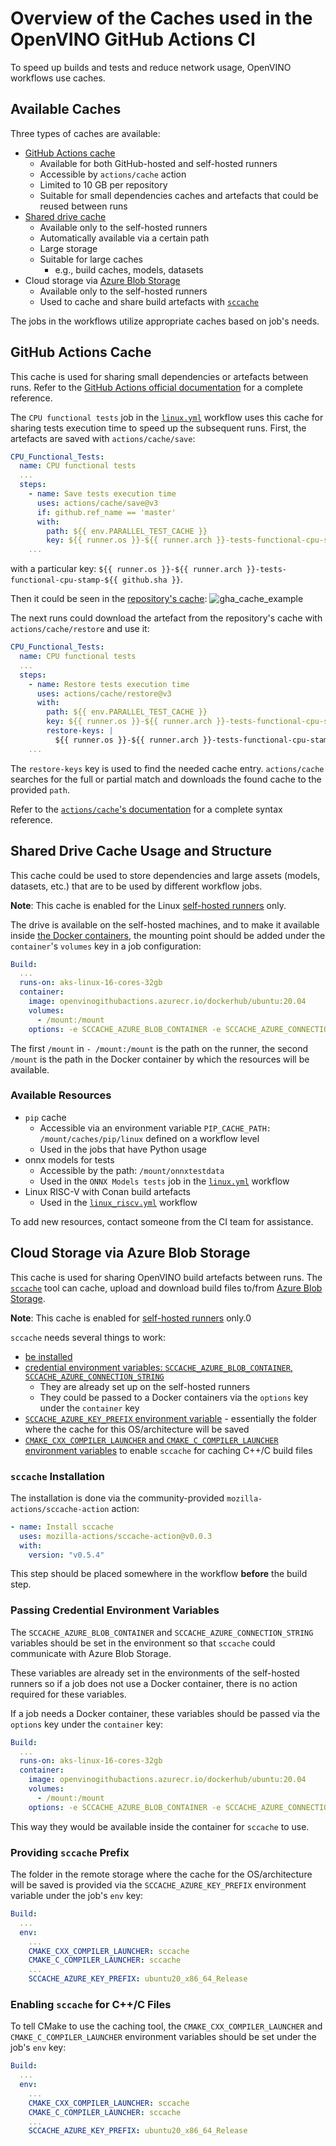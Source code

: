 # Overview of the Caches used in the OpenVINO GitHub Actions CI

To speed up builds and tests and reduce network usage, OpenVINO workflows use caches.

## Available Caches

Three types of caches are available:
* [GitHub Actions cache](https://docs.github.com/en/actions/using-workflows/caching-dependencies-to-speed-up-workflows)
  * Available for both GitHub-hosted and self-hosted runners
  * Accessible by `actions/cache` action
  * Limited to 10 GB per repository
  * Suitable for small dependencies caches and artefacts that could be reused between runs 
* [Shared drive cache](#shared-drive-cache-usage-and-structure)
  * Available only to the self-hosted runners
  * Automatically available via a certain path
  * Large storage
  * Suitable for large caches
    * e.g., build caches, models, datasets
* Cloud storage via [Azure Blob Storage](https://azure.microsoft.com/en-us/products/storage/blobs)
  * Available only to the self-hosted runners
  * Used to cache and share build artefacts with [`sccache`](https://github.com/mozilla/sccache)

The jobs in the workflows utilize appropriate caches based on job's needs.

## GitHub Actions Cache

This cache is used for sharing small dependencies or artefacts between runs. Refer to the [GitHub Actions official documentation](https://docs.github.com/en/actions/using-workflows/caching-dependencies-to-speed-up-workflows) for a complete reference.

The `CPU functional tests` job in the [`linux.yml`](./../../../../.github/workflows/linux.yml) workflow uses this cache for sharing tests execution time to speed up the subsequent runs. First, the artefacts are saved with `actions/cache/save`:
```yaml
CPU_Functional_Tests:
  name: CPU functional tests
  ...
  steps:
    - name: Save tests execution time
      uses: actions/cache/save@v3
      if: github.ref_name == 'master'
      with:
        path: ${{ env.PARALLEL_TEST_CACHE }}
        key: ${{ runner.os }}-${{ runner.arch }}-tests-functional-cpu-stamp-${{ github.sha }}
    ...
```
with a particular key: `${{ runner.os }}-${{ runner.arch }}-tests-functional-cpu-stamp-${{ github.sha }}`. 

Then it could be seen in the [repository's cache](https://github.com/openvinotoolkit/openvino/actions/caches):
![gha_cache_example](../../../sphinx_setup/_static/images/ci/gha_cache_example.png)

The next runs could download the artefact from the repository's cache with `actions/cache/restore` and use it:
```yaml
CPU_Functional_Tests:
  name: CPU functional tests
  ...
  steps:
    - name: Restore tests execution time
      uses: actions/cache/restore@v3
      with:
        path: ${{ env.PARALLEL_TEST_CACHE }}
        key: ${{ runner.os }}-${{ runner.arch }}-tests-functional-cpu-stamp-${{ github.sha }}
        restore-keys: |
          ${{ runner.os }}-${{ runner.arch }}-tests-functional-cpu-stamp
    ...
```
The `restore-keys` key is used to find the needed cache entry. `actions/cache` searches for the full or partial match and downloads the found cache to the provided `path`.

Refer to the [`actions/cache`'s documentation](https://github.com/actions/cache) for a complete syntax reference.

## Shared Drive Cache Usage and Structure

This cache could be used to store dependencies and large assets (models, datasets, etc.) that are to be used by different workflow jobs. 

**Note**: This cache is enabled for the Linux [self-hosted runners](./runners.md) only.

The drive is available on the self-hosted machines, and to make it available inside [the Docker containers](./docker_images.md), 
the mounting point should be added under the `container`'s `volumes` key in a job configuration:
```yaml
Build:
  ...
  runs-on: aks-linux-16-cores-32gb
  container:
    image: openvinogithubactions.azurecr.io/dockerhub/ubuntu:20.04
    volumes:
      - /mount:/mount
    options: -e SCCACHE_AZURE_BLOB_CONTAINER -e SCCACHE_AZURE_CONNECTION_STRING
```

The first `/mount` in `- /mount:/mount` is the path on the runner, the second `/mount` is the path in the Docker container by which the resources will be available.

### Available Resources

* `pip` cache
  * Accessible via an environment variable `PIP_CACHE_PATH: /mount/caches/pip/linux` defined on a workflow level
  * Used in the jobs that have Python usage 
* onnx models for tests
  * Accessible by the path: `/mount/onnxtestdata`
  * Used in the `ONNX Models tests` job in the [`linux.yml`](./../../../../.github/workflows/linux.yml) workflow
* Linux RISC-V with Conan build artefacts
  * Used in the [`linux_riscv.yml`](./../../../../.github/workflows/linux_riscv.yml) workflow

To add new resources, contact someone from the CI team for assistance.

## Cloud Storage via Azure Blob Storage

This cache is used for sharing OpenVINO build artefacts between runs. 
The [`sccache`](https://github.com/mozilla/sccache) tool can cache, upload and download build files to/from [Azure Blob Storage](https://azure.microsoft.com/en-us/products/storage/blobs).

**Note**: This cache is enabled for [self-hosted runners](./runners.md) only.0

`sccache` needs several things to work:
* [be installed](#sccache-installation)
* [credential environment variables: `SCCACHE_AZURE_BLOB_CONTAINER`, `SCCACHE_AZURE_CONNECTION_STRING`](#passing-credential-environment-variables)
  * They are already set up on the self-hosted runners
  * They could be passed to a Docker containers via the `options` key under the `container` key
* [`SCCACHE_AZURE_KEY_PREFIX` environment variable](#providing-sccache-prefix) - essentially the folder where the cache for this OS/architecture will be saved
* [`CMAKE_CXX_COMPILER_LAUNCHER` and `CMAKE_C_COMPILER_LAUNCHER` environment variables](#enabling-sccache-for-cc-files) to enable `sccache` for caching C++/C build files

### `sccache` Installation

The installation is done via the community-provided `mozilla-actions/sccache-action` action:
```yaml
- name: Install sccache
  uses: mozilla-actions/sccache-action@v0.0.3
  with:
    version: "v0.5.4"
```

This step should be placed somewhere in the workflow **before** the build step.

### Passing Credential Environment Variables

The `SCCACHE_AZURE_BLOB_CONTAINER` and `SCCACHE_AZURE_CONNECTION_STRING` variables should be set in the environment so that `sccache` could communicate with Azure Blob Storage.

These variables are already set in the environments of the self-hosted runners so if a job does not use a Docker container, there is no action required for these variables.

If a job needs a Docker container, these variables should be passed via the `options` key under the `container` key:
```yaml
Build:
  ...
  runs-on: aks-linux-16-cores-32gb
  container:
    image: openvinogithubactions.azurecr.io/dockerhub/ubuntu:20.04
    volumes:
      - /mount:/mount
    options: -e SCCACHE_AZURE_BLOB_CONTAINER -e SCCACHE_AZURE_CONNECTION_STRING
```

This way they would be available inside the container for `sccache` to use.

### Providing `sccache` Prefix

The folder in the remote storage where the cache for the OS/architecture will be saved is provided via the `SCCACHE_AZURE_KEY_PREFIX` environment variable under the job's `env` key:
```yaml
Build:
  ...
  env:
    ...
    CMAKE_CXX_COMPILER_LAUNCHER: sccache
    CMAKE_C_COMPILER_LAUNCHER: sccache
    ...
    SCCACHE_AZURE_KEY_PREFIX: ubuntu20_x86_64_Release
```

### Enabling `sccache` for C++/C Files

To tell CMake to use the caching tool, the `CMAKE_CXX_COMPILER_LAUNCHER` and `CMAKE_C_COMPILER_LAUNCHER` environment variables should be set under the job's `env` key:
```yaml
Build:
  ...
  env:
    ...
    CMAKE_CXX_COMPILER_LAUNCHER: sccache
    CMAKE_C_COMPILER_LAUNCHER: sccache
    ...
    SCCACHE_AZURE_KEY_PREFIX: ubuntu20_x86_64_Release
```
